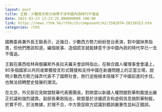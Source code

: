 ```yaml
---
layout: post
title: 王毅：少數西方勢力抹黑干涉中國內政時代不復返
date: 2021-03-23 13:23:25.000000000 +08:00
link: https://news.rthk.hk/rthk/ch/component/k2/1582074-20210323.htm
categories: rthk
---
```


國務委員兼外長王毅表示，近幾日，少數西方勢力紛紛登台表演，對中國抹黑指責，但他們應該知道，編個故事、造個謊言就能肆意干涉中國內政的時代早已一去不復返。

王毅在廣西桂林與俄羅斯外長拉夫羅夫會談時指出，在聯合國人權理事會會議上，80多個國家以共同或單獨發言形式聲援和支持中國在新疆問題上的正當立場，說明少數西方勢力操弄代表不了國際社會，倒行逆施根本阻擋不了中國前進的步伐，也無法扭轉歷史發展的潮流。

在北京，外交部召見歐盟駐華代表團團長，對歐盟以新疆人權問題對華制裁提出嚴正抗議和強烈譴責。副部長秦剛指出，歐盟基於涉疆謊言和虛假信息搞對華制裁，於實不符，於法無據，於理不合，中方敦促歐方認識到錯誤嚴重性並糾正錯誤。
